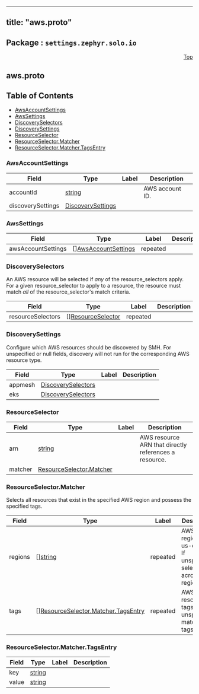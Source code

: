 
---
title: "aws.proto"
---

## Package : `settings.zephyr.solo.io`



<a name="top"></a>

<a name="API Reference for aws.proto"></a>
<p align="right"><a href="#top">Top</a></p>

## aws.proto


## Table of Contents
  - [AwsAccountSettings](#settings.zephyr.solo.io.AwsAccountSettings)
  - [AwsSettings](#settings.zephyr.solo.io.AwsSettings)
  - [DiscoverySelectors](#settings.zephyr.solo.io.DiscoverySelectors)
  - [DiscoverySettings](#settings.zephyr.solo.io.DiscoverySettings)
  - [ResourceSelector](#settings.zephyr.solo.io.ResourceSelector)
  - [ResourceSelector.Matcher](#settings.zephyr.solo.io.ResourceSelector.Matcher)
  - [ResourceSelector.Matcher.TagsEntry](#settings.zephyr.solo.io.ResourceSelector.Matcher.TagsEntry)







<a name="settings.zephyr.solo.io.AwsAccountSettings"></a>

### AwsAccountSettings



| Field | Type | Label | Description |
| ----- | ---- | ----- | ----------- |
| accountId | [string](#string) |  | AWS account ID. |
| discoverySettings | [DiscoverySettings](#settings.zephyr.solo.io.DiscoverySettings) |  |  |






<a name="settings.zephyr.solo.io.AwsSettings"></a>

### AwsSettings



| Field | Type | Label | Description |
| ----- | ---- | ----- | ----------- |
| awsAccountSettings | [][AwsAccountSettings](#settings.zephyr.solo.io.AwsAccountSettings) | repeated |  |






<a name="settings.zephyr.solo.io.DiscoverySelectors"></a>

### DiscoverySelectors
An AWS resource will be selected if *any* of the resource_selectors apply. For a given resource_selector to apply to a resource, the resource must match *all* of the resource_selector's match criteria.


| Field | Type | Label | Description |
| ----- | ---- | ----- | ----------- |
| resourceSelectors | [][ResourceSelector](#settings.zephyr.solo.io.ResourceSelector) | repeated |  |






<a name="settings.zephyr.solo.io.DiscoverySettings"></a>

### DiscoverySettings
Configure which AWS resources should be discovered by SMH. For unspecified or null fields, discovery will not run for the corresponding AWS resource type.


| Field | Type | Label | Description |
| ----- | ---- | ----- | ----------- |
| appmesh | [DiscoverySelectors](#settings.zephyr.solo.io.DiscoverySelectors) |  |  |
| eks | [DiscoverySelectors](#settings.zephyr.solo.io.DiscoverySelectors) |  |  |






<a name="settings.zephyr.solo.io.ResourceSelector"></a>

### ResourceSelector



| Field | Type | Label | Description |
| ----- | ---- | ----- | ----------- |
| arn | [string](#string) |  | AWS resource ARN that directly references a resource. |
| matcher | [ResourceSelector.Matcher](#settings.zephyr.solo.io.ResourceSelector.Matcher) |  |  |






<a name="settings.zephyr.solo.io.ResourceSelector.Matcher"></a>

### ResourceSelector.Matcher
Selects all resources that exist in the specified AWS region and possess the specified tags.


| Field | Type | Label | Description |
| ----- | ---- | ----- | ----------- |
| regions | [][string](#string) | repeated | AWS regions, e.g. us-east-2. If unspecified, select across all regions. |
| tags | [][ResourceSelector.Matcher.TagsEntry](#settings.zephyr.solo.io.ResourceSelector.Matcher.TagsEntry) | repeated | AWS resource tags. If unspecified, match any tags. |






<a name="settings.zephyr.solo.io.ResourceSelector.Matcher.TagsEntry"></a>

### ResourceSelector.Matcher.TagsEntry



| Field | Type | Label | Description |
| ----- | ---- | ----- | ----------- |
| key | [string](#string) |  |  |
| value | [string](#string) |  |  |





 <!-- end messages -->

 <!-- end enums -->

 <!-- end HasExtensions -->

 <!-- end services -->

